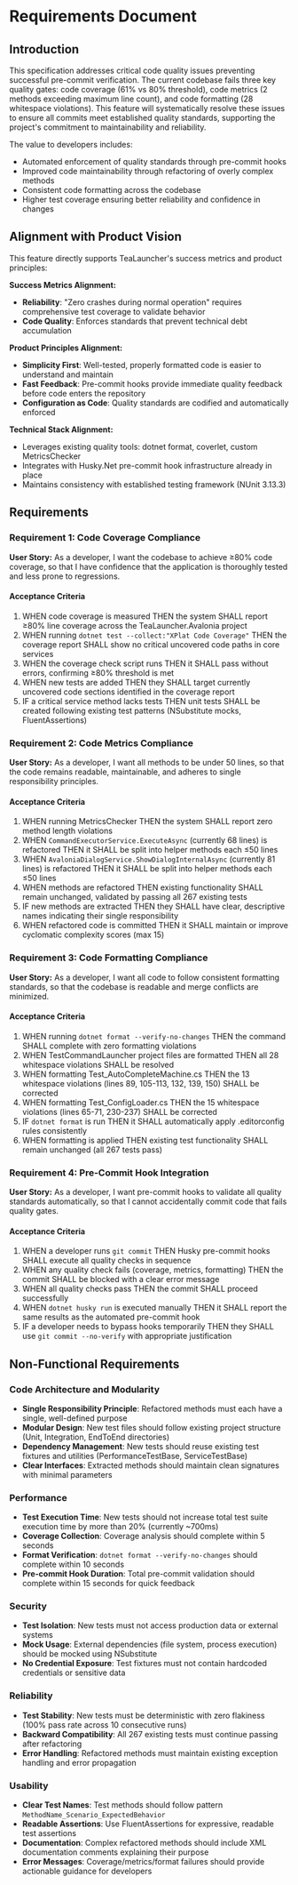 # Requirements Document

## Introduction

This specification addresses critical code quality issues preventing successful pre-commit verification. The current codebase fails three key quality gates: code coverage (61% vs 80% threshold), code metrics (2 methods exceeding maximum line count), and code formatting (28 whitespace violations). This feature will systematically resolve these issues to ensure all commits meet established quality standards, supporting the project's commitment to maintainability and reliability.

The value to developers includes:
- Automated enforcement of quality standards through pre-commit hooks
- Improved code maintainability through refactoring of overly complex methods
- Consistent code formatting across the codebase
- Higher test coverage ensuring better reliability and confidence in changes

## Alignment with Product Vision

This feature directly supports TeaLauncher's success metrics and product principles:

**Success Metrics Alignment:**
- **Reliability**: "Zero crashes during normal operation" requires comprehensive test coverage to validate behavior
- **Code Quality**: Enforces standards that prevent technical debt accumulation

**Product Principles Alignment:**
- **Simplicity First**: Well-tested, properly formatted code is easier to understand and maintain
- **Fast Feedback**: Pre-commit hooks provide immediate quality feedback before code enters the repository
- **Configuration as Code**: Quality standards are codified and automatically enforced

**Technical Stack Alignment:**
- Leverages existing quality tools: dotnet format, coverlet, custom MetricsChecker
- Integrates with Husky.Net pre-commit hook infrastructure already in place
- Maintains consistency with established testing framework (NUnit 3.13.3)

## Requirements

### Requirement 1: Code Coverage Compliance

**User Story:** As a developer, I want the codebase to achieve ≥80% code coverage, so that I have confidence that the application is thoroughly tested and less prone to regressions.

#### Acceptance Criteria

1. WHEN code coverage is measured THEN the system SHALL report ≥80% line coverage across the TeaLauncher.Avalonia project
2. WHEN running `dotnet test --collect:"XPlat Code Coverage"` THEN the coverage report SHALL show no critical uncovered code paths in core services
3. WHEN the coverage check script runs THEN it SHALL pass without errors, confirming ≥80% threshold is met
4. WHEN new tests are added THEN they SHALL target currently uncovered code sections identified in the coverage report
5. IF a critical service method lacks tests THEN unit tests SHALL be created following existing test patterns (NSubstitute mocks, FluentAssertions)

### Requirement 2: Code Metrics Compliance

**User Story:** As a developer, I want all methods to be under 50 lines, so that the code remains readable, maintainable, and adheres to single responsibility principles.

#### Acceptance Criteria

1. WHEN running MetricsChecker THEN the system SHALL report zero method length violations
2. WHEN `CommandExecutorService.ExecuteAsync` (currently 68 lines) is refactored THEN it SHALL be split into helper methods each ≤50 lines
3. WHEN `AvaloniaDialogService.ShowDialogInternalAsync` (currently 81 lines) is refactored THEN it SHALL be split into helper methods each ≤50 lines
4. WHEN methods are refactored THEN existing functionality SHALL remain unchanged, validated by passing all 267 existing tests
5. IF new methods are extracted THEN they SHALL have clear, descriptive names indicating their single responsibility
6. WHEN refactored code is committed THEN it SHALL maintain or improve cyclomatic complexity scores (max 15)

### Requirement 3: Code Formatting Compliance

**User Story:** As a developer, I want all code to follow consistent formatting standards, so that the codebase is readable and merge conflicts are minimized.

#### Acceptance Criteria

1. WHEN running `dotnet format --verify-no-changes` THEN the command SHALL complete with zero formatting violations
2. WHEN TestCommandLauncher project files are formatted THEN all 28 whitespace violations SHALL be resolved
3. WHEN formatting Test_AutoCompleteMachine.cs THEN the 13 whitespace violations (lines 89, 105-113, 132, 139, 150) SHALL be corrected
4. WHEN formatting Test_ConfigLoader.cs THEN the 15 whitespace violations (lines 65-71, 230-237) SHALL be corrected
5. IF `dotnet format` is run THEN it SHALL automatically apply .editorconfig rules consistently
6. WHEN formatting is applied THEN existing test functionality SHALL remain unchanged (all 267 tests pass)

### Requirement 4: Pre-Commit Hook Integration

**User Story:** As a developer, I want pre-commit hooks to validate all quality standards automatically, so that I cannot accidentally commit code that fails quality gates.

#### Acceptance Criteria

1. WHEN a developer runs `git commit` THEN Husky pre-commit hooks SHALL execute all quality checks in sequence
2. WHEN any quality check fails (coverage, metrics, formatting) THEN the commit SHALL be blocked with a clear error message
3. WHEN all quality checks pass THEN the commit SHALL proceed successfully
4. WHEN `dotnet husky run` is executed manually THEN it SHALL report the same results as the automated pre-commit hook
5. IF a developer needs to bypass hooks temporarily THEN they SHALL use `git commit --no-verify` with appropriate justification

## Non-Functional Requirements

### Code Architecture and Modularity
- **Single Responsibility Principle**: Refactored methods must each have a single, well-defined purpose
- **Modular Design**: New test files should follow existing project structure (Unit, Integration, EndToEnd directories)
- **Dependency Management**: New tests should reuse existing test fixtures and utilities (PerformanceTestBase, ServiceTestBase)
- **Clear Interfaces**: Extracted methods should maintain clean signatures with minimal parameters

### Performance
- **Test Execution Time**: New tests should not increase total test suite execution time by more than 20% (currently ~700ms)
- **Coverage Collection**: Coverage analysis should complete within 5 seconds
- **Format Verification**: `dotnet format --verify-no-changes` should complete within 10 seconds
- **Pre-commit Hook Duration**: Total pre-commit validation should complete within 15 seconds for quick feedback

### Security
- **Test Isolation**: New tests must not access production data or external systems
- **Mock Usage**: External dependencies (file system, process execution) should be mocked using NSubstitute
- **No Credential Exposure**: Test fixtures must not contain hardcoded credentials or sensitive data

### Reliability
- **Test Stability**: New tests must be deterministic with zero flakiness (100% pass rate across 10 consecutive runs)
- **Backward Compatibility**: All 267 existing tests must continue passing after refactoring
- **Error Handling**: Refactored methods must maintain existing exception handling and error propagation

### Usability
- **Clear Test Names**: Test methods should follow pattern `MethodName_Scenario_ExpectedBehavior`
- **Readable Assertions**: Use FluentAssertions for expressive, readable test assertions
- **Documentation**: Complex refactored methods should include XML documentation comments explaining their purpose
- **Error Messages**: Coverage/metrics/format failures should provide actionable guidance for developers
